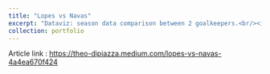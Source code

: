 ```yaml
---
title: "Lopes vs Navas"
excerpt: "Dataviz: season data comparison between 2 goalkeepers.<br/><img src='/images/lopes_vs_navas.png'>"
collection: portfolio
---
```


Article link : https://theo-dipiazza.medium.com/lopes-vs-navas-4a4ea670f424

